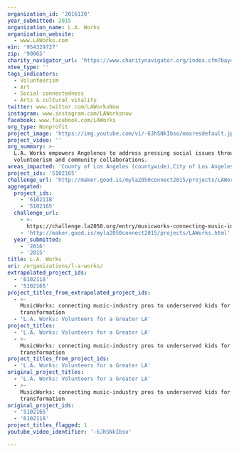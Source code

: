 ```yaml
---
organization_id: '2016120'
year_submitted: 2015
organization_name: L.A. Works
organization_website:
  - www.LAWorks.com
ein: '954329727'
zip: '90065'
charity_navigator_url: 'https://www.charitynavigator.org/index.cfm?bay=search.profile&ein=954329727'
ntee_type: ''
tags_indicators:
  - Volunteerism
  - Art
  - Social connectedness
  - Arts & cultural vitality
twitter: www.twitter.com/LAWorksNow
instagram: www.instagram.com/LAWorksnow
facebook: www.facebook.com/LAWorks
org_type: Nonprofit
project_image: 'https://img.youtube.com/vi/-6JhSNkIbso/maxresdefault.jpg'
project_video: ''
org_summary: >-
  L.A. Works empowers Angelenos to address pressing social issues through
  volunteerism and community collaborations.
areas_impacted: 'County of Los Angeles (countywide),City of Los Angeles (citywide),LAUSD'
project_ids: '5102165'
challenge_url: 'http://maker.good.is/myla2050connect2015/projects/LAWorks.html'
aggregated:
  project_ids:
    - '6102118'
    - '5102165'
  challenge_url:
    - >-
      https://challenge.la2050.org/entry/musicworks-connecting-music-industry-pros-to-underserved-kids-for-social-transformation
    - 'http://maker.good.is/myla2050connect2015/projects/LAWorks.html'
  year_submitted:
    - '2016'
    - '2015'
title: L.A. Works
uri: /organizations/l-a-works/
extrapolated_project_ids:
  - '6102118'
  - '5102165'
project_titles_from_extrapolated_project_ids:
  - >-
    MusicWorks: connecting music-industry pros to underserved kids for social
    transformation
  - 'L.A. Works: Volunteers for a Greater LA'
project_titles:
  - 'L.A. Works: Volunteers for a Greater LA'
  - >-
    MusicWorks: connecting music-industry pros to underserved kids for social
    transformation
project_titles_from_project_ids:
  - 'L.A. Works: Volunteers for a Greater LA'
original_project_titles:
  - 'L.A. Works: Volunteers for a Greater LA'
  - >-
    MusicWorks: connecting music-industry pros to underserved kids for social
    transformation
original_project_ids:
  - '5102165'
  - '6102118'
project_titles_flagged: 1
youtube_video_identifier: '-6JhSNkIbso'

---
```

